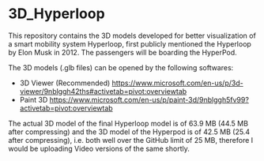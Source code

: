 # 3D_Hyperloop
This repository contains the 3D models developed for better visualization of a smart mobility system Hyperloop, first publicly mentioned the Hyperloop by Elon Musk in 2012.
The passengers will be boarding the HyperPod.

The 3D models (.glb files) can be opened by the following softwares:

- 3D Viewer (Recommended) https://www.microsoft.com/en-us/p/3d-viewer/9nblggh42ths#activetab=pivot:overviewtab
- Paint 3D https://www.microsoft.com/en-us/p/paint-3d/9nblggh5fv99?activetab=pivot:overviewtab

The actual 3D model of the final Hyperloop model is of 63.9 MB (44.5 MB after compressing) and the 3D model of the Hyperpod is of 42.5 MB (25.4 after compressing), i.e. both well over the GitHub limit of 25 MB, therefore I would be uploading Video versions of the same shortly.
